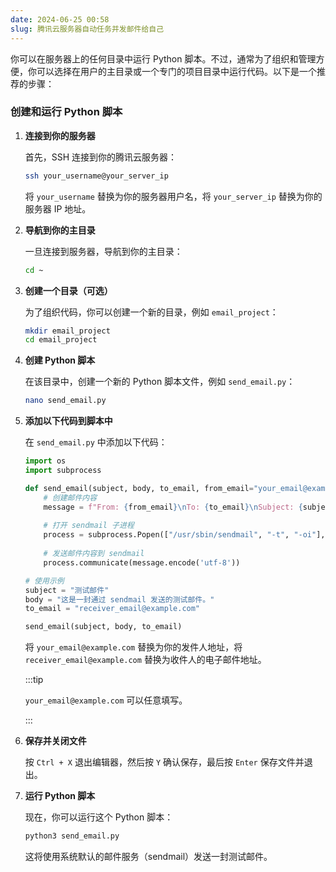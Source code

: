 ```yaml
---
date: 2024-06-25 00:58
slug: 腾讯云服务器自动任务并发邮件给自己
---
```


你可以在服务器上的任何目录中运行 Python 脚本。不过，通常为了组织和管理方便，你可以选择在用户的主目录或一个专门的项目目录中运行代码。以下是一个推荐的步骤：

<!-- truncate -->

### 创建和运行 Python 脚本

1. **连接到你的服务器**

    首先，SSH 连接到你的腾讯云服务器：

    ```sh
    ssh your_username@your_server_ip
    ```

    将 `your_username` 替换为你的服务器用户名，将 `your_server_ip` 替换为你的服务器 IP 地址。

2. **导航到你的主目录**

    一旦连接到服务器，导航到你的主目录：

    ```sh
    cd ~
    ```

3. **创建一个目录（可选）**

    为了组织代码，你可以创建一个新的目录，例如 `email_project`：

    ```sh
    mkdir email_project
    cd email_project
    ```

4. **创建 Python 脚本**

    在该目录中，创建一个新的 Python 脚本文件，例如 `send_email.py`：

    ```sh
    nano send_email.py
    ```

5. **添加以下代码到脚本中**

    在 `send_email.py` 中添加以下代码：

    ```python
    import os
    import subprocess
    
    def send_email(subject, body, to_email, from_email="your_email@example.com"):
        # 创建邮件内容
        message = f"From: {from_email}\nTo: {to_email}\nSubject: {subject}\n\n{body}"
        
        # 打开 sendmail 子进程
        process = subprocess.Popen(["/usr/sbin/sendmail", "-t", "-oi"], stdin=subprocess.PIPE)
        
        # 发送邮件内容到 sendmail
        process.communicate(message.encode('utf-8'))
    
    # 使用示例
    subject = "测试邮件"
    body = "这是一封通过 sendmail 发送的测试邮件。"
    to_email = "receiver_email@example.com"
    
    send_email(subject, body, to_email)
    ```

    将 `your_email@example.com` 替换为你的发件人地址，将 `receiver_email@example.com` 替换为收件人的电子邮件地址。

    :::tip

    `your_email@example.com` 可以任意填写。

    :::

6. **保存并关闭文件**

    按 `Ctrl + X` 退出编辑器，然后按 `Y` 确认保存，最后按 `Enter` 保存文件并退出。

7. **运行 Python 脚本**

    现在，你可以运行这个 Python 脚本：

    ```sh
    python3 send_email.py
    ```

    这将使用系统默认的邮件服务（sendmail）发送一封测试邮件。
